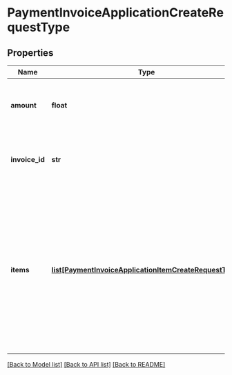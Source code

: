 # PaymentInvoiceApplicationCreateRequestType

## Properties
Name | Type | Description | Notes
------------ | ------------- | ------------- | -------------
**amount** | **float** | The amount of the payment associated with the invoice.  | 
**invoice_id** | **str** | The unique ID of the invoice that the payment is created on.  | [optional] 
**items** | [**list[PaymentInvoiceApplicationItemCreateRequestType]**](PaymentInvoiceApplicationItemCreateRequestType.md) | Container for invoice items.  **Note:** The Invoice Item Settlement feature is in **Limited Availability**. If you wish to have access to the feature, submit a request at [Zuora Global Support](http://support.zuora.com/).  | [optional] 

[[Back to Model list]](../README.md#documentation-for-models) [[Back to API list]](../README.md#documentation-for-api-endpoints) [[Back to README]](../README.md)

